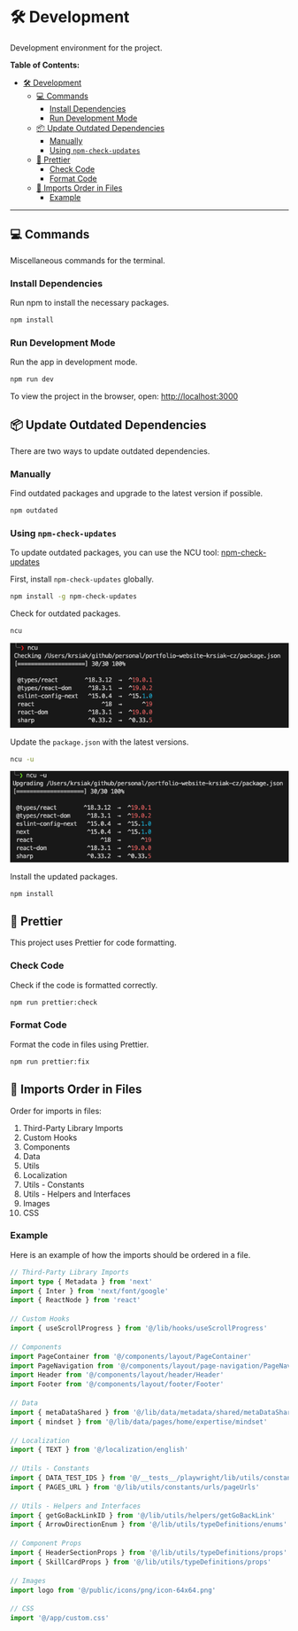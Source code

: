 # 🛠️ Development

Development environment for the project.

**Table of Contents:**

- [🛠️ Development](#️-development)
  - [💻 Commands](#-commands)
    - [Install Dependencies](#install-dependencies)
    - [Run Development Mode](#run-development-mode)
  - [📦 Update Outdated Dependencies](#-update-outdated-dependencies)
    - [Manually](#manually)
    - [Using `npm-check-updates`](#using-npm-check-updates)
  - [💅 Prettier](#-prettier)
    - [Check Code](#check-code)
    - [Format Code](#format-code)
  - [🔗 Imports Order in Files](#-imports-order-in-files)
    - [Example](#example)

---

## 💻 Commands

Miscellaneous commands for the terminal.

### Install Dependencies

Run npm to install the necessary packages.

```bash
npm install
```

### Run Development Mode

Run the app in development mode.

```bash
npm run dev
```

To view the project in the browser, open: [http://localhost:3000](http://localhost:3000)

## 📦 Update Outdated Dependencies

There are two ways to update outdated dependencies.

### Manually

Find outdated packages and upgrade to the latest version if possible.

```bash
npm outdated
```

### Using `npm-check-updates`

To update outdated packages, you can use the NCU tool: [npm-check-updates](https://www.npmjs.com/package/npm-check-updates)

First, install `npm-check-updates` globally.

```bash
npm install -g npm-check-updates
```

Check for outdated packages.

```bash
ncu
```

![ncu](/readme-images/development/npm/check-updates-checking.png)

Update the `package.json` with the latest versions.

```bash
ncu -u
```

![ncu](/readme-images/development/npm/check-updates-upgrading.png)

Install the updated packages.

```bash
npm install
```

## 💅 Prettier

This project uses Prettier for code formatting.

### Check Code

Check if the code is formatted correctly.

```bash
npm run prettier:check
```

### Format Code

Format the code in files using Prettier.

```bash
npm run prettier:fix
```

## 🔗 Imports Order in Files

Order for imports in files:

1. Third-Party Library Imports
2. Custom Hooks
3. Components
4. Data
5. Utils
6. Localization
7. Utils - Constants
8. Utils - Helpers and Interfaces
9. Images
10. CSS

### Example

Here is an example of how the imports should be ordered in a file.

```ts
// Third-Party Library Imports
import type { Metadata } from 'next'
import { Inter } from 'next/font/google'
import { ReactNode } from 'react'

// Custom Hooks
import { useScrollProgress } from '@/lib/hooks/useScrollProgress'

// Components
import PageContainer from '@/components/layout/PageContainer'
import PageNavigation from '@/components/layout/page-navigation/PageNavigation'
import Header from '@/components/layout/header/Header'
import Footer from '@/components/layout/footer/Footer'

// Data
import { metaDataShared } from '@/lib/data/metadata/shared/metaDataShared'
import { mindset } from '@/lib/data/pages/home/expertise/mindset'

// Localization
import { TEXT } from '@/localization/english'

// Utils - Constants
import { DATA_TEST_IDS } from '@/__tests__/playwright/lib/utils/constants/ids/dataTestIds'
import { PAGES_URL } from '@/lib/utils/constants/urls/pageUrls'

// Utils - Helpers and Interfaces
import { getGoBackLinkID } from '@/lib/utils/helpers/getGoBackLink'
import { ArrowDirectionEnum } from '@/lib/utils/typeDefinitions/enums'

// Component Props
import { HeaderSectionProps } from '@/lib/utils/typeDefinitions/props'
import { SkillCardProps } from '@/lib/utils/typeDefinitions/props'

// Images
import logo from '@/public/icons/png/icon-64x64.png'

// CSS
import '@/app/custom.css'
```

